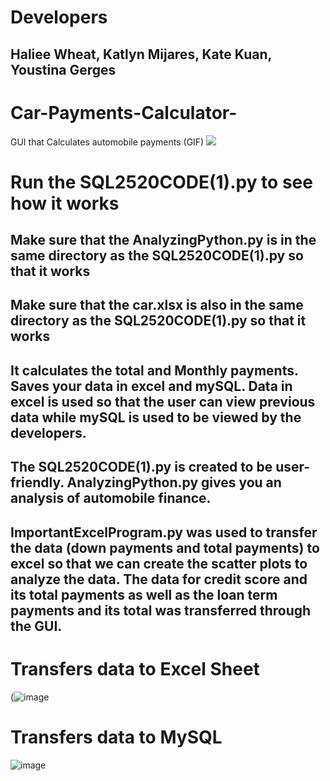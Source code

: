 # Developers
## Haliee Wheat, Katlyn Mijares, Kate Kuan, Youstina Gerges

# Car-Payments-Calculator- 
GUI that Calculates automobile payments (GIF)
![](http://g.recordit.co/aenkE18Rw1.gif)

# Run the SQL2520CODE(1).py to see how it works
## Make sure that the AnalyzingPython.py is in the same directory as the SQL2520CODE(1).py so that it works
## Make sure that the car.xlsx is also in the same directory as the SQL2520CODE(1).py so that it works
## It calculates the total and Monthly payments. Saves your data in excel and mySQL. Data in excel is used so that the user can view previous data while mySQL is used to be viewed by the developers.
## The SQL2520CODE(1).py is created to be user-friendly. AnalyzingPython.py gives you an analysis of automobile finance.
## ImportantExcelProgram.py was used to transfer the data (down payments and total payments) to excel so that we can create the scatter plots to analyze the data. The data for credit score and its total payments as well as the loan term payments and its total was transferred through the GUI.

# Transfers data to Excel Sheet
(![image](https://github.com/yngerges-pro/Car-Payments-Calculator-/assets/102266055/a433ac7b-ae5b-4a9b-9ec0-100fedd39a57)

# Transfers data to MySQL
![image](https://github.com/yngerges-pro/Car-Payments-Calculator-/assets/85207784/e401f380-defd-441e-a573-55f509016f4d)
